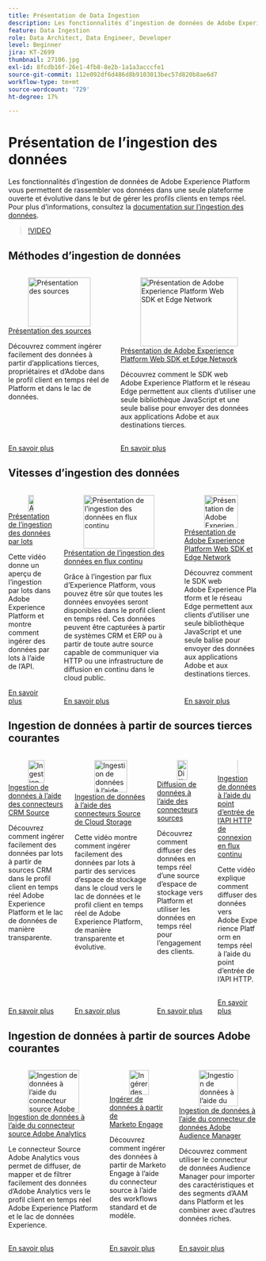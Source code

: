 ```yaml
---
title: Présentation de Data Ingestion
description: Les fonctionnalités d’ingestion de données de Adobe Experience Platform vous permettent de rassembler vos données dans une seule plateforme ouverte et évolutive dans le but de gérer un profil unifié.
feature: Data Ingestion
role: Data Architect, Data Engineer, Developer
level: Beginner
jira: KT-2699
thumbnail: 27106.jpg
exl-id: 8fcdb16f-26e1-4fb8-8e2b-1a1a3acccfe1
source-git-commit: 112e092df6d486d8b9103013bec57d820b8ae6d7
workflow-type: tm+mt
source-wordcount: '729'
ht-degree: 17%

---
```


# Présentation de l’ingestion des données

Les fonctionnalités d’ingestion de données de Adobe Experience Platform vous permettent de rassembler vos données dans une seule plateforme ouverte et évolutive dans le but de gérer les profils clients en temps réel. Pour plus d’informations, consultez la [documentation sur l’ingestion des données](https://experienceleague.adobe.com/docs/experience-platform/ingestion/home.html?lang=fr).

>[!VIDEO](https://video.tv.adobe.com/v/27106?learn=on&enablevpops)

## Méthodes d’ingestion de données

<!-- CARDS

* ../sources/overview.md
* ../../data-collection/web-sdk/overview.md

-->
<!-- START CARDS HTML - DO NOT MODIFY BY HAND -->
<div class="columns">
    <div class="column is-half-tablet is-half-desktop is-one-third-widescreen" aria-label="Sources overview">
        <div class="card" style="height: 100%; display: flex; flex-direction: column; height: 100%;">
            <div class="card-image">
                <figure class="image x-is-16by9">
                    <a href="../sources/overview.md" title="Présentation des sources" target="_blank" rel="referrer">
                        <img class="is-bordered-r-small" src="https://video.tv.adobe.com/v/29694?format=jpeg&nocache=1740414616559" alt="Présentation des sources"
                             style="width: 100%; aspect-ratio: 16 / 9; object-fit: cover; overflow: hidden; display: block; margin: auto;">
                    </a>
                </figure>
            </div>
            <div class="card-content is-padded-small" style="display: flex; flex-direction: column; flex-grow: 1; justify-content: space-between;">
                <div class="top-card-content">
                    <p class="headline is-size-6 has-text-weight-bold">
                        <a href="../sources/overview.md" target="_blank" rel="referrer" title="Présentation des sources">Présentation des sources</a>
                    </p>
                    <p class="is-size-6">Découvrez comment ingérer facilement des données à partir d’applications tierces, propriétaires et d’Adobe dans le profil client en temps réel de Platform et dans le lac de données.</p>
                </div>
                <a href="../sources/overview.md" target="_blank" rel="referrer" class="spectrum-Button spectrum-Button--outline spectrum-Button--primary spectrum-Button--sizeM" style="align-self: flex-start; margin-top: 1rem;">
                    <span class="spectrum-Button-label has-no-wrap has-text-weight-bold"> En savoir plus </span>
                </a>
            </div>
        </div>
    </div>
    <div class="column is-half-tablet is-half-desktop is-one-third-widescreen" aria-label="Adobe Experience Platform Web SDK and Edge Network overview">
        <div class="card" style="height: 100%; display: flex; flex-direction: column; height: 100%;">
            <div class="card-image">
                <figure class="image x-is-16by9">
                    <a href="../../data-collection/web-sdk/overview.md" title="Présentation de Adobe Experience Platform Web SDK et Edge Network" target="_blank" rel="referrer">
                        <img class="is-bordered-r-small" src="https://video.tv.adobe.com/v/34141?format=jpeg&nocache=1740414616573" alt="Présentation de Adobe Experience Platform Web SDK et Edge Network"
                             style="width: 100%; aspect-ratio: 16 / 9; object-fit: cover; overflow: hidden; display: block; margin: auto;">
                    </a>
                </figure>
            </div>
            <div class="card-content is-padded-small" style="display: flex; flex-direction: column; flex-grow: 1; justify-content: space-between;">
                <div class="top-card-content">
                    <p class="headline is-size-6 has-text-weight-bold">
                        <a href="../../data-collection/web-sdk/overview.md" target="_blank" rel="referrer" title="Présentation de Adobe Experience Platform Web SDK et Edge Network">Présentation de Adobe Experience Platform Web SDK et Edge Network</a>
                    </p>
                    <p class="is-size-6">Découvrez comment le SDK web Adobe Experience Platform et le réseau Edge permettent aux clients d’utiliser une seule bibliothèque JavaScript et une seule balise pour envoyer des données aux applications Adobe et aux destinations tierces.</p>
                </div>
                <a href="../../data-collection/web-sdk/overview.md" target="_blank" rel="referrer" class="spectrum-Button spectrum-Button--outline spectrum-Button--primary spectrum-Button--sizeM" style="align-self: flex-start; margin-top: 1rem;">
                    <span class="spectrum-Button-label has-no-wrap has-text-weight-bold"> En savoir plus </span>
                </a>
            </div>
        </div>
    </div>
</div>
<!-- END CARDS HTML - DO NOT MODIFY BY HAND -->

## Vitesses d’ingestion des données

<!-- CARDS

* batch-ingestion-overview.md
* understanding-streaming-ingestion.md
* ../../data-collection/web-sdk/overview.md

-->
<!-- START CARDS HTML - DO NOT MODIFY BY HAND -->
<div class="columns">
    <div class="column is-half-tablet is-half-desktop is-one-third-widescreen" aria-label="Batch Data Ingestion Overview">
        <div class="card" style="height: 100%; display: flex; flex-direction: column; height: 100%;">
            <div class="card-image">
                <figure class="image x-is-16by9">
                    <a href="batch-ingestion-overview.md" title="Aperçu de l’ingestion des données par lots" target="_blank" rel="referrer">
                        <img class="is-bordered-r-small" src="https://video.tv.adobe.com/v/330995?format=jpeg&nocache=1740414616813" alt="Aperçu de l’ingestion des données par lots"
                             style="width: 100%; aspect-ratio: 16 / 9; object-fit: cover; overflow: hidden; display: block; margin: auto;">
                    </a>
                </figure>
            </div>
            <div class="card-content is-padded-small" style="display: flex; flex-direction: column; flex-grow: 1; justify-content: space-between;">
                <div class="top-card-content">
                    <p class="headline is-size-6 has-text-weight-bold">
                        <a href="batch-ingestion-overview.md" target="_blank" rel="referrer" title="Aperçu de l’ingestion des données par lots">Présentation de l’ingestion des données par lots</a>
                    </p>
                    <p class="is-size-6">Cette vidéo donne un aperçu de l’ingestion par lots dans Adobe Experience Platform et montre comment ingérer des données par lots à l’aide de l’API.</p>
                </div>
                <a href="batch-ingestion-overview.md" target="_blank" rel="referrer" class="spectrum-Button spectrum-Button--outline spectrum-Button--primary spectrum-Button--sizeM" style="align-self: flex-start; margin-top: 1rem;">
                    <span class="spectrum-Button-label has-no-wrap has-text-weight-bold"> En savoir plus </span>
                </a>
            </div>
        </div>
    </div>
    <div class="column is-half-tablet is-half-desktop is-one-third-widescreen" aria-label="Streaming data ingestion overview">
        <div class="card" style="height: 100%; display: flex; flex-direction: column; height: 100%;">
            <div class="card-image">
                <figure class="image x-is-16by9">
                    <a href="understanding-streaming-ingestion.md" title="Présentation de l’ingestion des données en flux continu" target="_blank" rel="referrer">
                        <img class="is-bordered-r-small" src="https://video.tv.adobe.com/v/28425?format=jpeg&nocache=1740414616825" alt="Présentation de l’ingestion des données en flux continu"
                             style="width: 100%; aspect-ratio: 16 / 9; object-fit: cover; overflow: hidden; display: block; margin: auto;">
                    </a>
                </figure>
            </div>
            <div class="card-content is-padded-small" style="display: flex; flex-direction: column; flex-grow: 1; justify-content: space-between;">
                <div class="top-card-content">
                    <p class="headline is-size-6 has-text-weight-bold">
                        <a href="understanding-streaming-ingestion.md" target="_blank" rel="referrer" title="Présentation de l’ingestion des données en flux continu">Présentation de l’ingestion des données en flux continu</a>
                    </p>
                    <p class="is-size-6">Grâce à l’ingestion par flux d’Experience Platform, vous pouvez être sûr que toutes les données envoyées seront disponibles dans le profil client en temps réel. Ces données peuvent être capturées à partir de systèmes CRM et ERP ou à partir de toute autre source capable de communiquer via HTTP ou une infrastructure de diffusion en continu dans le cloud public.</p>
                </div>
                <a href="understanding-streaming-ingestion.md" target="_blank" rel="referrer" class="spectrum-Button spectrum-Button--outline spectrum-Button--primary spectrum-Button--sizeM" style="align-self: flex-start; margin-top: 1rem;">
                    <span class="spectrum-Button-label has-no-wrap has-text-weight-bold"> En savoir plus </span>
                </a>
            </div>
        </div>
    </div>
    <div class="column is-half-tablet is-half-desktop is-one-third-widescreen" aria-label="Adobe Experience Platform Web SDK and Edge Network overview">
        <div class="card" style="height: 100%; display: flex; flex-direction: column; height: 100%;">
            <div class="card-image">
                <figure class="image x-is-16by9">
                    <a href="../../data-collection/web-sdk/overview.md" title="Présentation de Adobe Experience Platform Web SDK et Edge Network" target="_blank" rel="referrer">
                        <img class="is-bordered-r-small" src="https://video.tv.adobe.com/v/34141?format=jpeg&nocache=1740414616799" alt="Présentation de Adobe Experience Platform Web SDK et Edge Network"
                             style="width: 100%; aspect-ratio: 16 / 9; object-fit: cover; overflow: hidden; display: block; margin: auto;">
                    </a>
                </figure>
            </div>
            <div class="card-content is-padded-small" style="display: flex; flex-direction: column; flex-grow: 1; justify-content: space-between;">
                <div class="top-card-content">
                    <p class="headline is-size-6 has-text-weight-bold">
                        <a href="../../data-collection/web-sdk/overview.md" target="_blank" rel="referrer" title="Présentation de Adobe Experience Platform Web SDK et Edge Network">Présentation de Adobe Experience Platform Web SDK et Edge Network</a>
                    </p>
                    <p class="is-size-6">Découvrez comment le SDK web Adobe Experience Platform et le réseau Edge permettent aux clients d’utiliser une seule bibliothèque JavaScript et une seule balise pour envoyer des données aux applications Adobe et aux destinations tierces.</p>
                </div>
                <a href="../../data-collection/web-sdk/overview.md" target="_blank" rel="referrer" class="spectrum-Button spectrum-Button--outline spectrum-Button--primary spectrum-Button--sizeM" style="align-self: flex-start; margin-top: 1rem;">
                    <span class="spectrum-Button-label has-no-wrap has-text-weight-bold"> En savoir plus </span>
                </a>
            </div>
        </div>
    </div>
</div>
<!-- END CARDS HTML - DO NOT MODIFY BY HAND -->

## Ingestion de données à partir de sources tierces courantes

<!-- CARDS

* ../sources/ingest-data-from-crm.md
* ../sources/ingest-data-from-cloud-storage.md
* ../sources/streaming-ingestion-source-connector.md
* ../sources/streaming-ingestion-http-api.md
-->
<!-- START CARDS HTML - DO NOT MODIFY BY HAND -->
<div class="columns">
    <div class="column is-half-tablet is-half-desktop is-one-third-widescreen" aria-label="Ingest Data using CRM Source Connectors">
        <div class="card" style="height: 100%; display: flex; flex-direction: column; height: 100%;">
            <div class="card-image">
                <figure class="image x-is-16by9">
                    <a href="../sources/ingest-data-from-crm.md" title="Ingestion de données à l’aide des connecteurs CRM Source" target="_blank" rel="referrer">
                        <img class="is-bordered-r-small" src="https://video.tv.adobe.com/v/29711?format=jpeg&nocache=1740414616941" alt="Ingestion de données à l’aide des connecteurs CRM Source"
                             style="width: 100%; aspect-ratio: 16 / 9; object-fit: cover; overflow: hidden; display: block; margin: auto;">
                    </a>
                </figure>
            </div>
            <div class="card-content is-padded-small" style="display: flex; flex-direction: column; flex-grow: 1; justify-content: space-between;">
                <div class="top-card-content">
                    <p class="headline is-size-6 has-text-weight-bold">
                        <a href="../sources/ingest-data-from-crm.md" target="_blank" rel="referrer" title="Ingestion de données à l’aide des connecteurs CRM Source">Ingestion de données à l’aide des connecteurs CRM Source</a>
                    </p>
                    <p class="is-size-6">Découvrez comment ingérer facilement des données par lots à partir de sources CRM dans le profil client en temps réel Adobe Experience Platform et le lac de données de manière transparente.</p>
                </div>
                <a href="../sources/ingest-data-from-crm.md" target="_blank" rel="referrer" class="spectrum-Button spectrum-Button--outline spectrum-Button--primary spectrum-Button--sizeM" style="align-self: flex-start; margin-top: 1rem;">
                    <span class="spectrum-Button-label has-no-wrap has-text-weight-bold"> En savoir plus </span>
                </a>
            </div>
        </div>
    </div>
    <div class="column is-half-tablet is-half-desktop is-one-third-widescreen" aria-label="Ingest Data using Cloud Storage Source Connectors">
        <div class="card" style="height: 100%; display: flex; flex-direction: column; height: 100%;">
            <div class="card-image">
                <figure class="image x-is-16by9">
                    <a href="../sources/ingest-data-from-cloud-storage.md" title="Ingestion de données à l’aide des connecteurs Source de Cloud Storage" target="_blank" rel="referrer">
                        <img class="is-bordered-r-small" src="https://video.tv.adobe.com/v/29695?format=jpeg&nocache=1740414616962" alt="Ingestion de données à l’aide des connecteurs Source de Cloud Storage"
                             style="width: 100%; aspect-ratio: 16 / 9; object-fit: cover; overflow: hidden; display: block; margin: auto;">
                    </a>
                </figure>
            </div>
            <div class="card-content is-padded-small" style="display: flex; flex-direction: column; flex-grow: 1; justify-content: space-between;">
                <div class="top-card-content">
                    <p class="headline is-size-6 has-text-weight-bold">
                        <a href="../sources/ingest-data-from-cloud-storage.md" target="_blank" rel="referrer" title="Ingestion de données à l’aide des connecteurs Source de Cloud Storage">Ingestion de données à l’aide des connecteurs Source de Cloud Storage</a>
                    </p>
                    <p class="is-size-6">Cette vidéo montre comment ingérer facilement des données par lots à partir des services d’espace de stockage dans le cloud vers le lac de données et le profil client en temps réel de Adobe Experience Platform, de manière transparente et évolutive.</p>
                </div>
                <a href="../sources/ingest-data-from-cloud-storage.md" target="_blank" rel="referrer" class="spectrum-Button spectrum-Button--outline spectrum-Button--primary spectrum-Button--sizeM" style="align-self: flex-start; margin-top: 1rem;">
                    <span class="spectrum-Button-label has-no-wrap has-text-weight-bold"> En savoir plus </span>
                </a>
            </div>
        </div>
    </div>
    <div class="column is-half-tablet is-half-desktop is-one-third-widescreen" aria-label="Stream data using Source Connectors">
        <div class="card" style="height: 100%; display: flex; flex-direction: column; height: 100%;">
            <div class="card-image">
                <figure class="image x-is-16by9">
                    <a href="../sources/streaming-ingestion-source-connector.md" title="Diffusion de données en continu à l’aide des connecteurs Source" target="_blank" rel="referrer">
                        <img class="is-bordered-r-small" src="https://video.tv.adobe.com/v/331943?format=jpeg&nocache=1740414616930" alt="Diffusion de données en continu à l’aide des connecteurs Source"
                             style="width: 100%; aspect-ratio: 16 / 9; object-fit: cover; overflow: hidden; display: block; margin: auto;">
                    </a>
                </figure>
            </div>
            <div class="card-content is-padded-small" style="display: flex; flex-direction: column; flex-grow: 1; justify-content: space-between;">
                <div class="top-card-content">
                    <p class="headline is-size-6 has-text-weight-bold">
                        <a href="../sources/streaming-ingestion-source-connector.md" target="_blank" rel="referrer" title="Diffusion de données en continu à l’aide des connecteurs Source">Diffusion de données à l’aide des connecteurs sources</a>
                    </p>
                    <p class="is-size-6">Découvrez comment diffuser des données en temps réel d’une source d’espace de stockage vers Platform et utiliser les données en temps réel pour l’engagement des clients.</p>
                </div>
                <a href="../sources/streaming-ingestion-source-connector.md" target="_blank" rel="referrer" class="spectrum-Button spectrum-Button--outline spectrum-Button--primary spectrum-Button--sizeM" style="align-self: flex-start; margin-top: 1rem;">
                    <span class="spectrum-Button-label has-no-wrap has-text-weight-bold"> En savoir plus </span>
                </a>
            </div>
        </div>
    </div>
    <div class="column is-half-tablet is-half-desktop is-one-third-widescreen" aria-label="Ingest Data using Streaming Connection HTTP API endpoint">
        <div class="card" style="height: 100%; display: flex; flex-direction: column; height: 100%;">
            <div class="card-image">
                <figure class="image x-is-16by9">
                    <a href="../sources/streaming-ingestion-http-api.md" title="Ingestion de données à l’aide du point d’entrée de l’API HTTP de connexion en flux continu" target="_blank" rel="referrer">
                        <img class="is-bordered-r-small" src="https://video.tv.adobe.com/v/331028?format=jpeg&nocache=1740414616952" alt="Ingestion de données à l’aide du point d’entrée de l’API HTTP de connexion en flux continu"
                             style="width: 100%; aspect-ratio: 16 / 9; object-fit: cover; overflow: hidden; display: block; margin: auto;">
                    </a>
                </figure>
            </div>
            <div class="card-content is-padded-small" style="display: flex; flex-direction: column; flex-grow: 1; justify-content: space-between;">
                <div class="top-card-content">
                    <p class="headline is-size-6 has-text-weight-bold">
                        <a href="../sources/streaming-ingestion-http-api.md" target="_blank" rel="referrer" title="Ingestion de données à l’aide du point d’entrée de l’API HTTP de connexion en flux continu">Ingestion de données à l’aide du point d’entrée de l’API HTTP de connexion en flux continu</a>
                    </p>
                    <p class="is-size-6">Cette vidéo explique comment diffuser des données vers Adobe Experience Platform en temps réel à l’aide du point d’entrée de l’API HTTP.</p>
                </div>
                <a href="../sources/streaming-ingestion-http-api.md" target="_blank" rel="referrer" class="spectrum-Button spectrum-Button--outline spectrum-Button--primary spectrum-Button--sizeM" style="align-self: flex-start; margin-top: 1rem;">
                    <span class="spectrum-Button-label has-no-wrap has-text-weight-bold"> En savoir plus </span>
                </a>
            </div>
        </div>
    </div>
</div>
<!-- END CARDS HTML - DO NOT MODIFY BY HAND -->

## Ingestion de données à partir de sources Adobe courantes

<!-- CARDS

* ../sources/ingest-data-from-adobe-analytics.md
* ../sources/ingest-data-from-marketo.md
* ../sources/ingest-data-from-aam.md

-->
<!-- START CARDS HTML - DO NOT MODIFY BY HAND -->
<div class="columns">
    <div class="column is-half-tablet is-half-desktop is-one-third-widescreen" aria-label="Ingest data using the Adobe Analytics source connector">
        <div class="card" style="height: 100%; display: flex; flex-direction: column; height: 100%;">
            <div class="card-image">
                <figure class="image x-is-16by9">
                    <a href="../sources/ingest-data-from-adobe-analytics.md" title="Ingestion de données à l’aide du connecteur source Adobe Analytics" target="_blank" rel="referrer">
                        <img class="is-bordered-r-small" src="https://video.tv.adobe.com/v/29687?format=jpeg&nocache=1740414617197" alt="Ingestion de données à l’aide du connecteur source Adobe Analytics"
                             style="width: 100%; aspect-ratio: 16 / 9; object-fit: cover; overflow: hidden; display: block; margin: auto;">
                    </a>
                </figure>
            </div>
            <div class="card-content is-padded-small" style="display: flex; flex-direction: column; flex-grow: 1; justify-content: space-between;">
                <div class="top-card-content">
                    <p class="headline is-size-6 has-text-weight-bold">
                        <a href="../sources/ingest-data-from-adobe-analytics.md" target="_blank" rel="referrer" title="Ingestion de données à l’aide du connecteur source Adobe Analytics">Ingestion de données à l’aide du connecteur source Adobe Analytics</a>
                    </p>
                    <p class="is-size-6">Le connecteur Source Adobe Analytics vous permet de diffuser, de mapper et de filtrer facilement des données d’Adobe Analytics vers le profil client en temps réel Adobe Experience Platform et le lac de données Experience.</p>
                </div>
                <a href="../sources/ingest-data-from-adobe-analytics.md" target="_blank" rel="referrer" class="spectrum-Button spectrum-Button--outline spectrum-Button--primary spectrum-Button--sizeM" style="align-self: flex-start; margin-top: 1rem;">
                    <span class="spectrum-Button-label has-no-wrap has-text-weight-bold"> En savoir plus </span>
                </a>
            </div>
        </div>
    </div>
    <div class="column is-half-tablet is-half-desktop is-one-third-widescreen" aria-label="Ingest data from Marketo Engage">
        <div class="card" style="height: 100%; display: flex; flex-direction: column; height: 100%;">
            <div class="card-image">
                <figure class="image x-is-16by9">
                    <a href="../sources/ingest-data-from-marketo.md" title="Ingérer des données à partir de Marketo Engage" target="_blank" rel="referrer">
                        <img class="is-bordered-r-small" src="https://video.tv.adobe.com/v/3419550?format=jpeg&nocache=1740414617186" alt="Ingérer des données à partir de Marketo Engage"
                             style="width: 100%; aspect-ratio: 16 / 9; object-fit: cover; overflow: hidden; display: block; margin: auto;">
                    </a>
                </figure>
            </div>
            <div class="card-content is-padded-small" style="display: flex; flex-direction: column; flex-grow: 1; justify-content: space-between;">
                <div class="top-card-content">
                    <p class="headline is-size-6 has-text-weight-bold">
                        <a href="../sources/ingest-data-from-marketo.md" target="_blank" rel="referrer" title="Ingérer des données à partir de Marketo Engage">Ingérer de données à partir de Marketo Engage</a>
                    </p>
                    <p class="is-size-6">Découvrez comment ingérer des données à partir de Marketo Engage à l’aide du connecteur source à l’aide des workflows standard et de modèle.</p>
                </div>
                <a href="../sources/ingest-data-from-marketo.md" target="_blank" rel="referrer" class="spectrum-Button spectrum-Button--outline spectrum-Button--primary spectrum-Button--sizeM" style="align-self: flex-start; margin-top: 1rem;">
                    <span class="spectrum-Button-label has-no-wrap has-text-weight-bold"> En savoir plus </span>
                </a>
            </div>
        </div>
    </div>
    <div class="column is-half-tablet is-half-desktop is-one-third-widescreen" aria-label="Ingest data using the Adobe Audience Manager data connector">
        <div class="card" style="height: 100%; display: flex; flex-direction: column; height: 100%;">
            <div class="card-image">
                <figure class="image x-is-16by9">
                    <a href="../sources/ingest-data-from-aam.md" title="Ingestion de données à l’aide du connecteur de données Adobe Audience Manager" target="_blank" rel="referrer">
                        <img class="is-bordered-r-small" src="https://video.tv.adobe.com/v/331214/?format=jpeg&nocache=1740414617207" alt="Ingestion de données à l’aide du connecteur de données Adobe Audience Manager"
                             style="width: 100%; aspect-ratio: 16 / 9; object-fit: cover; overflow: hidden; display: block; margin: auto;">
                    </a>
                </figure>
            </div>
            <div class="card-content is-padded-small" style="display: flex; flex-direction: column; flex-grow: 1; justify-content: space-between;">
                <div class="top-card-content">
                    <p class="headline is-size-6 has-text-weight-bold">
                        <a href="../sources/ingest-data-from-aam.md" target="_blank" rel="referrer" title="Ingestion de données à l’aide du connecteur de données Adobe Audience Manager">Ingestion de données à l’aide du connecteur de données Adobe Audience Manager</a>
                    </p>
                    <p class="is-size-6">Découvrez comment utiliser le connecteur de données Audience Manager pour importer des caractéristiques et des segments d’AAM dans Platform et les combiner avec d’autres données riches.</p>
                </div>
                <a href="../sources/ingest-data-from-aam.md" target="_blank" rel="referrer" class="spectrum-Button spectrum-Button--outline spectrum-Button--primary spectrum-Button--sizeM" style="align-self: flex-start; margin-top: 1rem;">
                    <span class="spectrum-Button-label has-no-wrap has-text-weight-bold"> En savoir plus </span>
                </a>
            </div>
        </div>
    </div>
</div>
<!-- END CARDS HTML - DO NOT MODIFY BY HAND -->


